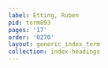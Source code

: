```yaml
---
label: Etting, Ruben
pid: term893
pages: '17'
order: '0270'
layout: generic_index_term
collection: index-headings
---
```

